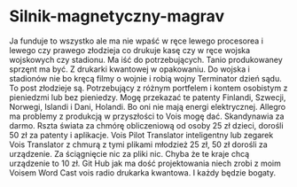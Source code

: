 # Silnik-magnetyczny-magrav
Ja funduje to wszystko ale ma nie wpaść w ręce lewego procesorea i lewego czy prawego złodzieja co drukuje kasę czy w ręce wojska wojskowych czy stadionu. Ma iść do potrzebujących. Tanio produkowaney sprzęnt ma być. Z drukarki kwantowej w opakowaniu. Do wojska i stadionów nie bo kręcą filmy o wojnie i robią wojny Terminator dzień sądu. To post złodzieje są. 
Potrzebujący z różnym portfelem i kontem osobistym z pieniedzmi lub bez pieniedzy. 
Mogę przekazać te patenty Finlandi, Szwecji, Norwegi, Islandi i Dani, Holandi. Bo oni nie mają energi elektrycznej. Allegro ma problemy z produkcją w przyszłości to Vois mogę dać. 
Skandynawia za darmo. Rszta świata za chmórę obliczeniową od osoby 25 zł dzieci, dorośli 50 zł za patenty i aplikacje. 
Vois Pilot Translator inteligentny lub zegarek Vois Translator z chmurą z tymi plikami młodzież 25 zł, 50 zł dorośli za urządzenie. Za ściągnięcie nic za pliki nic. Chyba że te kraje chcą urządzenie to 10 zł. 
Git Hub jak ma dość projektowania niech zrobi z moim Voisem Word Cast vois radio drukarka kwantowa. I każdy będzie bogaty. 
